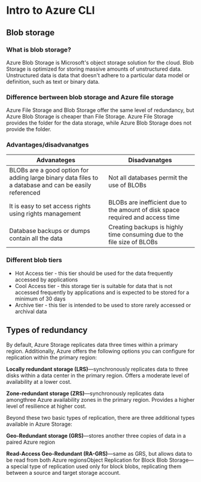 # Intro to Azure CLI


## Blob storage

### What is blob storage?
Azure Blob Storage is Microsoft's object storage solution for the cloud. Blob Storage is optimized for storing massive amounts of unstructured data. Unstructured data is data that doesn't adhere to a particular data model or definition, such as text or binary data.

### Difference bertween blob storage and Azure file storage

Azure File Storage and Blob Storage offer the same level of redundancy, but Azure Blob Storage is cheaper than File Storage. Azure File Storage provides the folder for the data storage, while Azure Blob Storage does not provide the folder. 


### Advantages/disadvanatges 

| Advanateges | Disadvanatges |
| ----------- | ----------- |
| BLOBs are a good option for adding large binary data files to a database and can be easily referenced | Not all databases permit the use of BLOBs |
| It is easy to set access rights using rights management | 	BLOBs are inefficient due to the amount of disk space required and access time |
|Database backups or dumps contain all the data|Creating backups is highly time consuming due to the file size of BLOBs|


### Different blob tiers

- Hot Access tier - this tier should be used for the data frequently accessed by applications
- Cool Access tier - this storage tier is suitable for data that is not accessed frequently by applications and is expected to be stored for a minimum of 30 days
- Archive tier - this tier is intended to be used to store rarely accessed or archival data


## Types of redundancy

By default, Azure Storage replicates data three times within a primary region. Additionally, Azure offers the following options you can configure for replication within the primary region:

**Locally redundant storage (LRS)**—synchronously replicates data to three disks within a data center in the primary region. Offers a moderate level of availability at a lower cost.

**Zone-redundant storage (ZRS)**—synchronously replicates data amongthree Azure availability zones in the primary region. Provides a higher level of resilience at higher cost.


Beyond these two basic types of replication, there are three additional types available in Azure Storage:

**Geo-Redundant storage (GRS)**—stores another three copies of data in a paired Azure region

**Read-Access Geo-Redundant (RA-GRS)**—same as GRS, but allows data to be read from both Azure regionsObject Replication for Block Blob Storage—a special type of replication used only for block blobs, replicating them between a source and target storage account.
